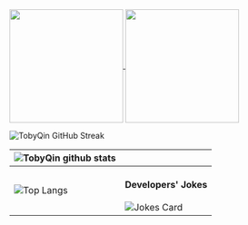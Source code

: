 <div>
  <a href="https://github.com/tobyqin">
  <img height=200 align="center" src="https://github-readme-stats.vercel.app/api?username=tobyqin&card_width=500&include_all_commits=true&theme=react" />
</a>
<a href="https://github.com/tobyqin">
  <img height=200 align="center" src="https://github-readme-stats.vercel.app/api/top-langs?username=tobyqin&layout=compact&langs_count=8&card_width=450&theme=react" />
</a>
</div>
<div>
  
![TobyQin GitHub Streak](https://github-readme-streak-stats.herokuapp.com/?user=tobyqin&theme=react)

</div>

| ![TobyQin github stats](https://github-readme-stats.vercel.app/api?username=tobyqin&show_icons=true&theme=react) |  |
| --- | --- |
| ![Top Langs](https://github-readme-stats.vercel.app/api/top-langs/?username=tobyqin&layout=compact&langs_count=8&card_width=465&theme=react) |<br/>**Developers' Jokes** <br/><br/> ![Jokes Card](https://readme-jokes.vercel.app/api?theme=react&hideBorder) |


